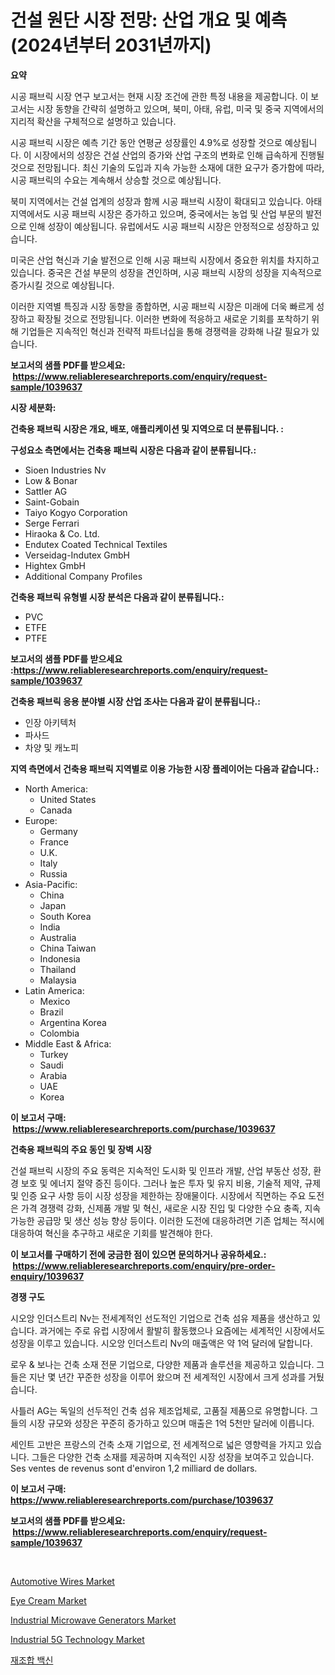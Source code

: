<p><h1>건설 원단 시장 전망: 산업 개요 및 예측 (2024년부터 2031년까지)</h1></p><p><strong>요약</strong></p>
<p><p>시공 패브릭 시장 연구 보고서는 현재 시장 조건에 관한 특정 내용을 제공합니다. 이 보고서는 시장 동향을 간략히 설명하고 있으며, 북미, 아태, 유럽, 미국 및 중국 지역에서의 지리적 확산을 구체적으로 설명하고 있습니다.</p><p>시공 패브릭 시장은 예측 기간 동안 연평균 성장률인 4.9%로 성장할 것으로 예상됩니다. 이 시장에서의 성장은 건설 산업의 증가와 산업 구조의 변화로 인해 급속하게 진행될 것으로 전망됩니다. 최신 기술의 도입과 지속 가능한 소재에 대한 요구가 증가함에 따라, 시공 패브릭의 수요는 계속해서 상승할 것으로 예상됩니다.</p><p>북미 지역에서는 건설 업계의 성장과 함께 시공 패브릭 시장이 확대되고 있습니다. 아태 지역에서도 시공 패브릭 시장은 증가하고 있으며, 중국에서는 농업 및 산업 부문의 발전으로 인해 성장이 예상됩니다. 유럽에서도 시공 패브릭 시장은 안정적으로 성장하고 있습니다.</p><p>미국은 산업 혁신과 기술 발전으로 인해 시공 패브릭 시장에서 중요한 위치를 차지하고 있습니다. 중국은 건설 부문의 성장을 견인하며, 시공 패브릭 시장의 성장을 지속적으로 증가시킬 것으로 예상됩니다.</p><p>이러한 지역별 특징과 시장 동향을 종합하면, 시공 패브릭 시장은 미래에 더욱 빠르게 성장하고 확장될 것으로 전망됩니다. 이러한 변화에 적응하고 새로운 기회를 포착하기 위해 기업들은 지속적인 혁신과 전략적 파트너십을 통해 경쟁력을 강화해 나갈 필요가 있습니다.</p></p>
<p><strong>보고서의 샘플 PDF를 받으세요: &nbsp;<a href="https://www.reliableresearchreports.com/enquiry/request-sample/1039637">https://www.reliableresearchreports.com/enquiry/request-sample/1039637</a></strong></p>
<p><strong>시장 세분화:</strong></p>
<p><strong> 건축용 패브릭 시장은 개요, 배포, 애플리케이션 및 지역으로 더 분류됩니다. :</strong></p>
<p><strong>구성요소 측면에서는 건축용 패브릭 시장은 다음과 같이 분류됩니다.:</strong></p>
<p><ul><li>Sioen Industries Nv</li><li>Low & Bonar</li><li>Sattler AG</li><li>Saint-Gobain</li><li>Taiyo Kogyo Corporation</li><li>Serge Ferrari</li><li>Hiraoka & Co. Ltd.</li><li>Endutex Coated Technical Textiles</li><li>Verseidag-Indutex GmbH</li><li>Hightex GmbH</li><li>Additional Company Profiles</li></ul></p>
<p><strong> 건축용 패브릭 유형별 시장 분석은 다음과 같이 분류됩니다.:</strong></p>
<p><ul><li>PVC</li><li>ETFE</li><li>PTFE</li></ul></p>
<p><strong>보고서의 샘플 PDF를 받으세요 :<a href="https://www.reliableresearchreports.com/enquiry/request-sample/1039637">https://www.reliableresearchreports.com/enquiry/request-sample/1039637</a></strong></p>
<p><strong> 건축용 패브릭 응용 분야별 시장 산업 조사는 다음과 같이 분류됩니다.:</strong></p>
<p><ul><li>인장 아키텍처</li><li>파사드</li><li>차양 및 캐노피</li></ul></p>
<p><strong>지역 측면에서 건축용 패브릭 지역별로 이용 가능한 시장 플레이어는 다음과 같습니다.:</strong></p>
<p><ul>
    <li>
        North America:
        <ul>
            <li>United States</li>
            <li>Canada</li>
        </ul>
    </li>
    <li>
        Europe:
        <ul>
            <li>Germany</li>
            <li>France</li>
            <li>U.K.</li>
            <li>Italy</li>
            <li>Russia</li>
        </ul>
    </li>
    <li>
        Asia-Pacific:
        <ul>
            <li>China</li>
            <li>Japan</li>
            <li>South Korea</li>
            <li>India</li>
            <li>Australia</li>
            <li>China Taiwan</li>
            <li>Indonesia</li>
            <li>Thailand</li>
            <li>Malaysia</li>
        </ul>
    </li>
    <li>
        Latin America:
        <ul>
            <li>Mexico</li>
            <li>Brazil</li>
            <li>Argentina Korea</li>
            <li>Colombia</li>
        </ul>
    </li>
    <li>
        Middle East & Africa:
        <ul>
            <li>Turkey</li>
            <li>Saudi</li>
            <li>Arabia</li>
            <li>UAE</li>
            <li>Korea</li>
        </ul>
    </li>
    </ul></p>
<p><strong>이 보고서 구매: &nbsp;<a href="https://www.reliableresearchreports.com/purchase/1039637">https://www.reliableresearchreports.com/purchase/1039637</a></strong></p>
<p><strong>건축용 패브릭의 주요 동인 및 장벽 시장</strong></p>
<p><p>건설 패브릭 시장의 주요 동력은 지속적인 도시화 및 인프라 개발, 산업 부동산 성장, 환경 보호 및 에너지 절약 증진 등이다. 그러나 높은 투자 및 유지 비용, 기술적 제약, 규제 및 인증 요구 사항 등이 시장 성장을 제한하는 장애물이다. 시장에서 직면하는 주요 도전은 가격 경쟁력 강화, 신제품 개발 및 혁신, 새로운 시장 진입 및 다양한 수요 충족, 지속 가능한 공급망 및 생산 성능 향상 등이다. 이러한 도전에 대응하려면 기존 업체는 적시에 대응하여 혁신을 추구하고 새로운 기회를 발견해야 한다.</p></p>
<p><strong>이 보고서를 구매하기 전에 궁금한 점이 있으면 문의하거나 공유하세요.: &nbsp;<a href="https://www.reliableresearchreports.com/enquiry/pre-order-enquiry/1039637">https://www.reliableresearchreports.com/enquiry/pre-order-enquiry/1039637</a></strong></p>
<p><strong>경쟁 구도</strong></p>
<p><p>시오앙 인더스트리 Nv는 전세계적인 선도적인 기업으로 건축 섬유 제품을 생산하고 있습니다. 과거에는 주로 유럽 시장에서 활발히 활동했으나 요즘에는 세계적인 시장에서도 성장을 이루고 있습니다. 시오앙 인더스트리 Nv의 매출액은 약 1억 달러에 달합니다.</p><p>로우 & 보나는 건축 소재 전문 기업으로, 다양한 제품과 솔루션을 제공하고 있습니다. 그들은 지난 몇 년간 꾸준한 성장을 이루어 왔으며 전 세계적인 시장에서 크게 성과를 거뒀습니다.</p><p>사틀러 AG는 독일의 선두적인 건축 섬유 제조업체로, 고품질 제품으로 유명합니다. 그들의 시장 규모와 성장은 꾸준히 증가하고 있으며 매출은 1억 5천만 달러에 이릅니다.</p><p>세인트 고반은 프랑스의 건축 소재 기업으로, 전 세계적으로 넓은 영향력을 가지고 있습니다. 그들은 다양한 건축 소재를 제공하며 지속적인 시장 성장을 보여주고 있습니다. Ses ventes de revenus sont d'environ 1,2 milliard de dollars.</p></p>
<p><strong>이 보고서 구매: &nbsp; <a href="https://www.reliableresearchreports.com/purchase/1039637">https://www.reliableresearchreports.com/purchase/1039637</a></strong></p>
<p><strong>보고서의 샘플 PDF를 받으세요: &nbsp;<a href="https://www.reliableresearchreports.com/enquiry/request-sample/1039637">https://www.reliableresearchreports.com/enquiry/request-sample/1039637</a></strong><strong></strong></p>
<p>&nbsp;</p>
<p><p><a href="https://chivalrous-flock-a86.notion.site/Automotive-Wires-Market-Offer-Valuable-Insights-into-Market-Size-Market-Share-Market-Trends-and-P-7f79e6feec0c4af0922197d65473f0be">Automotive Wires Market</a></p><p><a href="https://github.com/FassouRP/Market-Research-Report-List-3/blob/main/eye-cream-market.md">Eye Cream Market</a></p><p><a href="https://view.publitas.com/reportprime-1/industrial-microwave-generators-market-dynamics-2024-2031-also-about-its-market-trends-projections-and-opportunities/">Industrial Microwave Generators Market</a></p><p><a href="https://issuu.com/reportprime-2/docs/industrial-5g-technology-market-size-2030.pptx">Industrial 5G Technology Market</a></p><p><a href="https://github.com/mpodehpw07370073/Market-Research-Report-List-1/blob/main/49710504134.md">재조합 백신</a></p></p>
